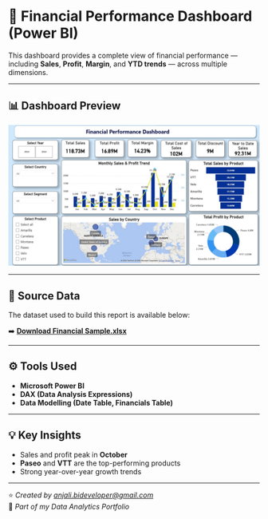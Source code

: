 # 🧮 Financial Performance Dashboard (Power BI)

This dashboard provides a complete view of financial performance — including **Sales**, **Profit**, **Margin**, and **YTD trends** — across multiple dimensions.

---

## 📊 Dashboard Preview
![Financial Performance Dashboard](Financial%20Analysis%20Dashboard.jpg)

---

## 📂 Source Data

The dataset used to build this report is available below:

➡️ [**Download Financial Sample.xlsx**](Financial%20Sample.xlsx)

---

## ⚙️ Tools Used
- **Microsoft Power BI**
- **DAX (Data Analysis Expressions)**
- **Data Modelling (Date Table, Financials Table)**

---

## 💡 Key Insights
- Sales and profit peak in **October**
- **Paseo** and **VTT** are the top-performing products
- Strong year-over-year growth trends

---

⭐ *Created by anjali.bideveloper@gmail.com*  
📍 *Part of my Data Analytics Portfolio*
